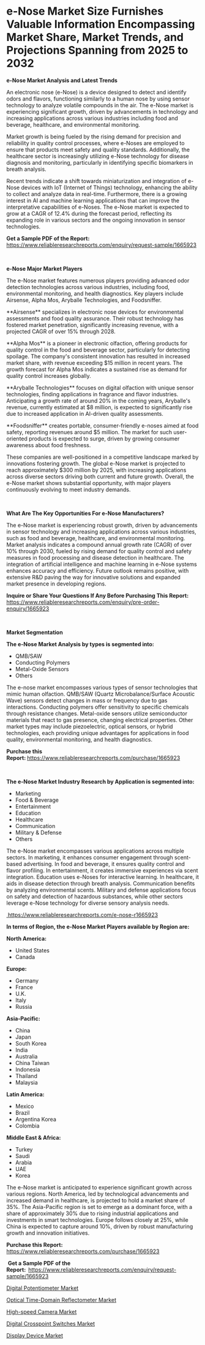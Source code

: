 <p><h1>e-Nose Market Size Furnishes Valuable Information Encompassing Market Share, Market Trends, and Projections Spanning from 2025 to 2032</h1></p><p><strong>e-Nose Market Analysis and Latest Trends</strong></p>
<p><p>An electronic nose (e-Nose) is a device designed to detect and identify odors and flavors, functioning similarly to a human nose by using sensor technology to analyze volatile compounds in the air. The e-Nose market is experiencing significant growth, driven by advancements in technology and increasing applications across various industries including food and beverage, healthcare, and environmental monitoring.</p><p>Market growth is being fueled by the rising demand for precision and reliability in quality control processes, where e-Noses are employed to ensure that products meet safety and quality standards. Additionally, the healthcare sector is increasingly utilizing e-Nose technology for disease diagnosis and monitoring, particularly in identifying specific biomarkers in breath analysis. </p><p>Recent trends indicate a shift towards miniaturization and integration of e-Nose devices with IoT (Internet of Things) technology, enhancing the ability to collect and analyze data in real-time. Furthermore, there is a growing interest in AI and machine learning applications that can improve the interpretative capabilities of e-Noses. The e-Nose market is expected to grow at a CAGR of 12.4% during the forecast period, reflecting its expanding role in various sectors and the ongoing innovation in sensor technologies.</p></p>
<p><strong>Get a Sample PDF of the Report:&nbsp;</strong> <a href="https://www.reliableresearchreports.com/enquiry/request-sample/1665923?utm_campaign=112&utm_medium=2&utm_source=Github&utm_content=ia&utm_term=10022025&utm_id=e-nose">https://www.reliableresearchreports.com/enquiry/request-sample/1665923</a></p>
<p>&nbsp;</p>
<p><strong>e-Nose Major Market Players</strong></p>
<p><p>The e-Nose market features numerous players providing advanced odor detection technologies across various industries, including food, environmental monitoring, and health diagnostics. Key players include Airsense, Alpha Mos, Aryballe Technologies, and Foodsniffer.</p><p>**Airsense** specializes in electronic nose devices for environmental assessments and food quality assurance. Their robust technology has fostered market penetration, significantly increasing revenue, with a projected CAGR of over 15% through 2028.</p><p>**Alpha Mos** is a pioneer in electronic olfaction, offering products for quality control in the food and beverage sector, particularly for detecting spoilage. The company's consistent innovation has resulted in increased market share, with revenue exceeding $15 million in recent years. The growth forecast for Alpha Mos indicates a sustained rise as demand for quality control increases globally.</p><p>**Aryballe Technologies** focuses on digital olfaction with unique sensor technologies, finding applications in fragrance and flavor industries. Anticipating a growth rate of around 20% in the coming years, Aryballe's revenue, currently estimated at $8 million, is expected to significantly rise due to increased application in AI-driven quality assessments.</p><p>**Foodsniffer** creates portable, consumer-friendly e-noses aimed at food safety, reporting revenues around $5 million. The market for such user-oriented products is expected to surge, driven by growing consumer awareness about food freshness.</p><p>These companies are well-positioned in a competitive landscape marked by innovations fostering growth. The global e-Nose market is projected to reach approximately $300 million by 2025, with increasing applications across diverse sectors driving both current and future growth. Overall, the e-Nose market shows substantial opportunity, with major players continuously evolving to meet industry demands.</p></p>
<p>&nbsp;</p>
<p><strong>What Are The Key Opportunities For e-Nose Manufacturers?</strong></p>
<p><p>The e-Nose market is experiencing robust growth, driven by advancements in sensor technology and increasing applications across various industries, such as food and beverage, healthcare, and environmental monitoring. Market analysis indicates a compound annual growth rate (CAGR) of over 10% through 2030, fueled by rising demand for quality control and safety measures in food processing and disease detection in healthcare. The integration of artificial intelligence and machine learning in e-Nose systems enhances accuracy and efficiency. Future outlook remains positive, with extensive R&D paving the way for innovative solutions and expanded market presence in developing regions.</p></p>
<p><strong>Inquire or Share Your Questions If Any Before Purchasing This Report:</strong> <a href="https://www.reliableresearchreports.com/enquiry/pre-order-enquiry/1665923?utm_campaign=112&utm_medium=2&utm_source=Github&utm_content=ia&utm_term=10022025&utm_id=e-nose">https://www.reliableresearchreports.com/enquiry/pre-order-enquiry/1665923</a></p>
<p>&nbsp;</p>
<p><strong>Market Segmentation</strong></p>
<p><strong>The e-Nose Market Analysis by types is segmented into:</strong></p>
<p><ul><li>QMB/SAW</li><li>Conducting Polymers</li><li>Metal-Oxide Sensors</li><li>Others</li></ul></p>
<p><p>The e-nose market encompasses various types of sensor technologies that mimic human olfaction. QMB/SAW (Quartz Microbalance/Surface Acoustic Wave) sensors detect changes in mass or frequency due to gas interactions. Conducting polymers offer sensitivity to specific chemicals through resistance changes. Metal-oxide sensors utilize semiconductor materials that react to gas presence, changing electrical properties. Other market types may include piezoelectric, optical sensors, or hybrid technologies, each providing unique advantages for applications in food quality, environmental monitoring, and health diagnostics.</p></p>
<p><strong>Purchase this Report:&nbsp;</strong><a href="https://www.reliableresearchreports.com/purchase/1665923?utm_campaign=112&utm_medium=2&utm_source=Github&utm_content=ia&utm_term=10022025&utm_id=e-nose">https://www.reliableresearchreports.com/purchase/1665923</a></p>
<p>&nbsp;</p>
<p><strong>The e-Nose Market Industry Research by Application is segmented into:</strong></p>
<p><ul><li>Marketing</li><li>Food & Beverage</li><li>Entertainment</li><li>Education</li><li>Healthcare</li><li>Communication</li><li>Military & Defense</li><li>Others</li></ul></p>
<p><p>The e-Nose market encompasses various applications across multiple sectors. In marketing, it enhances consumer engagement through scent-based advertising. In food and beverage, it ensures quality control and flavor profiling. In entertainment, it creates immersive experiences via scent integration. Education uses e-Noses for interactive learning. In healthcare, it aids in disease detection through breath analysis. Communication benefits by analyzing environmental scents. Military and defense applications focus on safety and detection of hazardous substances, while other sectors leverage e-Nose technology for diverse sensory analysis needs.</p></p>
<p><a href="https://www.reliableresearchreports.com/e-nose-r1665923?utm_campaign=112&utm_medium=2&utm_source=Github&utm_content=ia&utm_term=10022025&utm_id=e-nose">&nbsp;https://www.reliableresearchreports.com/e-nose-r1665923</a></p>
<p><strong>In terms of Region, the e-Nose Market Players available by Region are:</strong></p>
<p>
    <p> <strong> North America: </strong>
        <ul>
            <li>United States</li>
            <li>Canada</li>
        </ul>
        </p> 
    <p> <strong> Europe: </strong>
        <ul>
            <li>Germany</li>
            <li>France</li>
            <li>U.K.</li>
            <li>Italy</li>
            <li>Russia</li>
        </ul>
        </p> 
    <p> <strong> Asia-Pacific: </strong>
        <ul>
            <li>China</li>
            <li>Japan</li>
            <li>South Korea</li>
            <li>India</li>
            <li>Australia</li>
            <li>China Taiwan</li>
            <li>Indonesia</li>
            <li>Thailand</li>
            <li>Malaysia</li>
        </ul>
        </p> 
    <p> <strong> Latin America: </strong>
        <ul>
            <li>Mexico</li>
            <li>Brazil</li>
            <li>Argentina Korea</li>
            <li>Colombia</li>
        </ul>
        </p> 
    <p> <strong> Middle East & Africa: </strong>
        <ul>
            <li>Turkey</li>
            <li>Saudi</li>
            <li>Arabia</li>
            <li>UAE</li>
            <li>Korea</li>
        </ul>
    </p>
    </p>
<p><p>The e-Nose market is anticipated to experience significant growth across various regions. North America, led by technological advancements and increased demand in healthcare, is projected to hold a market share of 35%. The Asia-Pacific region is set to emerge as a dominant force, with a share of approximately 30% due to rising industrial applications and investments in smart technologies. Europe follows closely at 25%, while China is expected to capture around 10%, driven by robust manufacturing growth and innovation initiatives.</p></p>
<p><strong>Purchase this Report: </strong><a href="https://www.reliableresearchreports.com/purchase/1665923?utm_campaign=112&utm_medium=2&utm_source=Github&utm_content=ia&utm_term=10022025&utm_id=e-nose">https://www.reliableresearchreports.com/purchase/1665923</a></p>
<p>&nbsp;<strong>Get a Sample PDF of the Report:&nbsp;&nbsp;</strong><a href="https://www.reliableresearchreports.com/enquiry/request-sample/1665923?utm_campaign=112&utm_medium=2&utm_source=Github&utm_content=ia&utm_term=10022025&utm_id=e-nose">https://www.reliableresearchreports.com/enquiry/request-sample/1665923</a></p>
<p><strong></strong></p>
<p><p><a href="https://github.com/zanoligarav/Market-Research-Report-List-1/blob/main/digital-potentiometer-market.md?utm_campaign=112&utm_medium=2&utm_source=Github&utm_content=ia&utm_term=10022025&utm_id=e-nose">Digital Potentiometer Market</a></p><p><a href="https://github.com/boitafbg/Market-Research-Report-List-1/blob/main/optical-time-domain-reflectometer-market.md?utm_campaign=112&utm_medium=2&utm_source=Github&utm_content=ia&utm_term=10022025&utm_id=e-nose">Optical Time-Domain Reflectometer Market</a></p><p><a href="https://github.com/curinbucan9/Market-Research-Report-List-1/blob/main/high-speed-camera-market.md?utm_campaign=112&utm_medium=2&utm_source=Github&utm_content=ia&utm_term=10022025&utm_id=e-nose">High-speed Camera Market</a></p><p><a href="https://github.com/qetelosooya/Market-Research-Report-List-1/blob/main/digital-crosspoint-switches-market.md?utm_campaign=112&utm_medium=2&utm_source=Github&utm_content=ia&utm_term=10022025&utm_id=e-nose">Digital Crosspoint Switches Market</a></p><p><a href="https://github.com/haaszgettre6/Market-Research-Report-List-1/blob/main/display-device-market.md?utm_campaign=112&utm_medium=2&utm_source=Github&utm_content=ia&utm_term=10022025&utm_id=e-nose">Display Device Market</a></p></p>